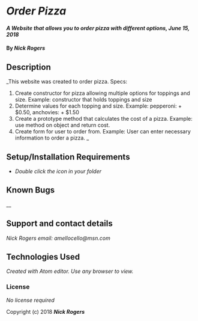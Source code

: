 # _Order Pizza_

#### _A Website that allows you to order pizza with different options, June 15, 2018_

#### By _**Nick Rogers**_

## Description

_This website was created to order pizza.
Specs:
1. Create constructor for pizza allowing multiple options for toppings and size.
  Example: constructor that holds toppings and size
2. Determine values for each topping and size.
  Example: pepperoni: + $0.50, anchovies: + $1.50
3. Create a prototype method that calculates the cost of a pizza.
  Example: use method on object and return cost.
4. Create form for user to order from.
  Example: User can enter necessary information to order a pizza.
_

## Setup/Installation Requirements

* _Double click the icon in your folder_

## Known Bugs

__

## Support and contact details

_Nick Rogers email: amellocello@msn.com_

## Technologies Used

_Created with Atom editor.  Use any browser to view._

### License

*No license required*

Copyright (c) 2018 **_Nick Rogers_**
